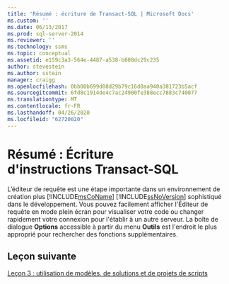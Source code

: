 ```yaml
---
title: 'Résumé : écriture de Transact-SQL | Microsoft Docs'
ms.custom: ''
ms.date: 06/13/2017
ms.prod: sql-server-2014
ms.reviewer: ''
ms.technology: ssms
ms.topic: conceptual
ms.assetid: e159c3a3-564e-4487-a538-b608dc29c235
author: stevestein
ms.author: sstein
manager: craigg
ms.openlocfilehash: 0bb00b699d08d29b79c16d0aa940a381723b5acf
ms.sourcegitcommit: 6fd8c1914de4c7ac24900fe388ecc7883c740077
ms.translationtype: MT
ms.contentlocale: fr-FR
ms.lasthandoff: 04/26/2020
ms.locfileid: "62720020"
---
```

# <a name="summary-writing-transact-sql"></a>Résumé : Écriture d'instructions Transact-SQL
  L’éditeur de requête est une étape importante dans un environnement de création plus [!INCLUDE[msCoName](../includes/msconame-md.md)] [!INCLUDE[ssNoVersion](../includes/ssnoversion-md.md)] sophistiqué dans le développement. Vous pouvez facilement afficher l'Éditeur de requête en mode plein écran pour visualiser votre code ou changer rapidement votre connexion pour l'établir à un autre serveur. La boîte de dialogue **Options** accessible à partir du menu **Outils** est l'endroit le plus approprié pour rechercher des fonctions supplémentaires.  
  
## <a name="next-lesson"></a>Leçon suivante  
 [Leçon 3 : utilisation de modèles, de solutions et de projets de scripts](../ssms/tutorials/lesson-3-working-with-templates-solutions-and-script-projects.md)  
  
  
